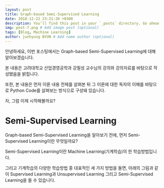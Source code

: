 ```yaml
---
layout: post
title: Graph-based Semi-Supervised Learning
date: 2018-12-22 23:21:20 +0300
description: You’ll find this post in your `_posts` directory. Go ahead and edit it and re-build the site to see your changes. # Add post description (optional)
img: post-7.png # Add image post (optional)
tags: [Blog, Machine Learning]
author: junhyung BYUN # Add name author (optional)
---
```

<p> 




</p>

안녕하세요, 이번 포스팅에서는 Graph-based Semi-Supervised Learning에 대해 알아보겠습니다. 

본 내용은 고려대학교 산업경영공학과 강필성 교수님의 강의와 강의자료를 바탕으로 작성됐음을 밝힙니다. 

또한, 본 내용은 먼저 이론 내용 전체를 살펴본 뒤 그 이론에 대한 독자의 이해를 바탕으로 Python Code를 살펴보는 방식으로 구성돼 있습니다. 

자, 그럼 이제 시작해볼까요?

<p> 




</p>

# Semi-Supervised Learning

Graph-based Semi-Supervised Learning을 알아보기 전에, 먼저 Semi-Supervised Learning이란 무엇일까요?

Semi-Supervised Learning이란 Machine Learning(기계학습)의 한 학습방법입니다. 

그리고 기계학습의 다양한 학습방법 중 대표적인 세 가지 방법을 들면, 아래의 그림과 같이 Supervised Learning과 Unsupervised Learning 그리고 Semi-Supervised Learning을 들 수 있습니다. 
